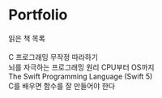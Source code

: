 # Portfolio


읽은 책 목록</br>
</br>
C 프로그래밍 무작정 따라하기</br>
뇌를 자극하는 프로그래밍 원리 CPU부터 OS까지</br>
The Swift Programming Language (Swift 5)</br>
C를 배우면 함수를 잘 만들어야 한다</br>
